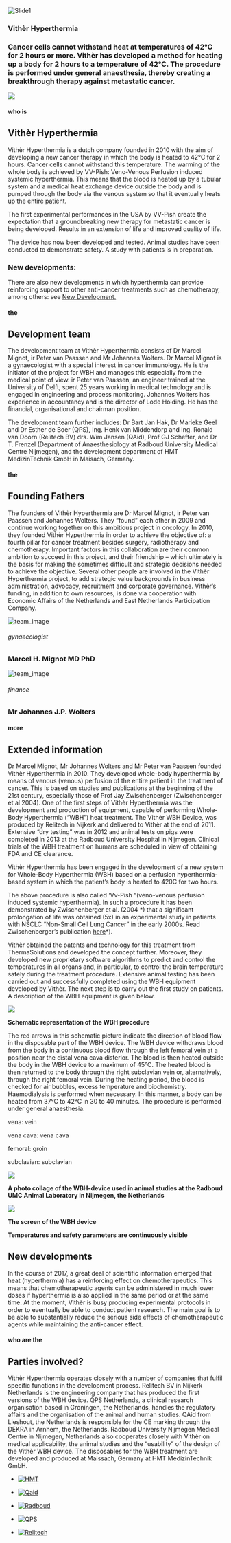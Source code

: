 ![Slide1](http://vither.com/wp-content/uploads/2015/11/header-vither-1.jpg)

### Vithèr Hyperthermia

### Cancer cells cannot withstand heat at temperatures of 42°C for 2 hours or more. Vithèr has developed a method for heating up a body for 2 hours to a temperature of 42°C. The procedure is performed under general anaesthesia, thereby creating a breakthrough therapy against metastatic cancer.

![](https://vither.com/wp-content/uploads/2015/11/apparaat.jpg)

#### who is

## Vithèr Hyperthermia

Vithèr Hyperthermia is a dutch company founded in 2010 with the aim of developing a new cancer therapy in which the body is heated to 42°C for 2 hours. Cancer cells cannot withstand this temperature. The warming of the whole body is achieved by VV-Pish: Veno-Venous Perfusion induced systemic hyperthermia. This means that the blood is heated up by a tubular system and a medical heat exchange device outside the body and is pumped through the body via the venous system so that it eventually heats up the entire patient.

The first experimental performances in the USA by VV-Pish create the expectation that a groundbreaking new therapy for metastatic cancer is being developed. Results in an extension of life and improved quality of life.

The device has now been developed and tested. Animal studies have been conducted to demonstrate safety. A study with patients is in preparation.

### New developments:

There are also new developments in which hyperthermia can provide reinforcing support to other anti-cancer treatments such as chemotherapy, among others: see [New Development.](https://vither.com/?lang=en#development)

#### the

## Development team

The development team at Vithèr Hyperthermia consists of Dr Marcel Mignot, ir Peter van Paassen and Mr Johannes Wolters. Dr Marcel Mignot is a gynaecologist with a special interest in cancer immunology. He is the initiator of the project for WBH and manages this especially from the medical point of view. ir Peter van Paassen, an engineer trained at the University of Delft, spent 25 years working in medical technology and is engaged in engineering and process monitoring. Johannes Wolters has experience in accountancy and is the director of Lode Holding. He has the financial, organisational and chairman position.

The development team further includes: Dr Bart Jan Hak, Dr Marieke Geel and Dr Esther de Boer (QPS), Ing. Henk van Middendorp and Ing. Ronald van Doorn (Relitech BV) drs. Wim Jansen (QAid), Prof GJ Scheffer, and Dr T. Frenzel (Department of Anaesthesiology at Radboud University Medical Centre Nijmegen), and the development department of HMT MedizinTechnik GmbH in Maisach, Germany.

#### the

## Founding Fathers

The founders of Vithèr Hyperthermia are Dr Marcel Mignot, ir Peter van Paassen and Johannes Wolters. They “found” each other in 2009 and continue working together on this ambitious project in oncology. In 2010, they founded Vithèr Hyperthermia in order to achieve the objective of: a fourth pillar for cancer treatment besides surgery, radiotherapy and chemotherapy. Important factors in this collaboration are their common ambition to succeed in this project, and their friendship – which ultimately is the basis for making the sometimes difficult and strategic decisions needed to achieve the objective. Several other people are involved in the Vithèr Hyperthermia project, to add strategic value backgrounds in business administration, advocacy, recruitment and corporate governance. Vithèr’s funding, in addition to own resources, is done via cooperation with Economic Affairs of the Netherlands and East Netherlands Participation Company.

![team_image](https://vither.com/wp-content/uploads/2015/11/marcel-mignot.jpg)

###### gynaecologist

### Marcel H. Mignot MD PhD

![team_image](https://vither.com/wp-content/uploads/2015/11/ring7210.jpg)

###### finance

### Mr Johannes J.P. Wolters

#### more

## Extended information

Dr Marcel Mignot, Mr Johannes Wolters and Mr Peter van Paassen founded Vithèr Hyperthermia in 2010. They developed whole-body hyperthermia by means of venous (venous) perfusion of the entire patient in the treatment of cancer. This is based on studies and publications at the beginning of the 21st century, especially those of Prof Jay Zwischenberger (Zwischenberger et al 2004). One of the first steps of Vithèr Hyperthermia was the development and production of equipment, capable of performing Whole-Body Hyperthermia (“WBH”) heat treatment. The Vithèr WBH Device, was produced by Relitech in Nijkerk and delivered to Vithèr at the end of 2011. Extensive “dry testing” was in 2012 and animal tests on pigs were completed in 2013 at the Radboud University Hospital in Nijmegen. Clinical trials of the WBH treatment on humans are scheduled in view of obtaining FDA and CE clearance.

Vithèr Hyperthermia has been engaged in the development of a new system for Whole-Body Hyperthermia (WBH) based on a perfusion hyperthermia-based system in which the patient’s body is heated to 420C for two hours.

The above procedure is also called ‘Vv-Pish “(veno-venous perfusion induced systemic hyperthermia). In such a procedure it has been demonstrated by Zwischenberger et al. (2004 \*) that a significant prolongation of life was obtained (5x) in an experimental study in patients with NSCLC “Non-Small Cell Lung Cancer” in the early 2000s. Read Zwischenberger’s publication [here](http://vither.com/wp-content/uploads/2015/12/2004_Ann-Thorac-Surg_Percutaneous-venovenous-perfusion-induced-systemic-hyperthermia-for-lung-cancer-a-phase-I-safety-study_Ann-Thorac-Surg.pdf)\*).

Vithèr obtained the patents and technology for this treatment from ThermaSolutions and developed the concept further. Moreover, they developed new proprietary software algorithms to predict and control the temperatures in all organs and, in particular, to control the brain temperature safely during the treatment procedure. Extensive animal testing has been carried out and successfully completed using the WBH equipment developed by Vithèr. The next step is to carry out the first study on patients. A description of the WBH equipment is given below.

[![](https://vither.com/wp-content/uploads/2016/01/WBH-device-ENG.jpg)](https://vither.com/wp-content/uploads/2016/01/WBH-device-ENG.jpg)

**Schematic representation of the WBH procedure**

The red arrows in this schematic picture indicate the direction of blood flow in the disposable part of the WBH device. The WBH device withdraws blood from the body in a continuous blood flow through the left femoral vein at a position near the distal vena cava disterior. The blood is then heated outside the body in the WBH device to a maximum of 45°C. The heated blood is then returned to the body through the right subclavian vein or, alternatively, through the right femoral vein. During the heating period, the blood is checked for air bubbles, excess temperature and biochemistry. Haemodialysis is performed when necessary. In this manner, a body can be heated from 37°C to 42°C in 30 to 40 minutes. The procedure is performed under general anaesthesia.

vena: vein

vena cava: vena cava

femoral: groin

subclavian: subclavian

![](https://vither.com/wp-content/uploads/2015/12/Fotocollage-van-WBH-device-in-gebruik-bij-dierproeven-in-Radboud-UMC-Dierenlaboratorium.png)

**A photo collage of the WBH-device used in animal studies at the Radboud UMC Animal Laboratory in Nijmegen, the Netherlands**

![](https://vither.com/wp-content/uploads/2015/12/Scherm-WBH-device-1.jpg)

**The screen of the WBH device**

**Temperatures and safety parameters are continuously visible**

## New developments

In the course of 2017, a great deal of scientific information emerged that heat (hyperthermia) has a reinforcing effect on chemotherapeutics. This means that chemotherapeutic agents can be administered in much lower doses if hyperthermia is also applied in the same period or at the same time. At the moment, Vithèr is busy producing experimental protocols in order to eventually be able to conduct patient research. The main goal is to be able to substantially reduce the serious side effects of chemotherapeutic agents while maintaining the anti-cancer effect.

#### who are the

## Parties involved?

Vithèr Hyperthermia operates closely with a number of companies that fulfil specific functions in the development process. Relitech BV in Nijkerk Netherlands is the engineering company that has produced the first versions of the WBH device. QPS Netherlands, a clinical research organisation based in Groningen, the Netherlands, handles the regulatory affairs and the organisation of the animal and human studies. QAid from Lieshout, the Netherlands is responsible for the CE marking through the DEKRA in Arnhem, the Netherlands. Radboud University Nijmegen Medical Centre in Nijmegen, Netherlands also cooperates closely with Vithèr on medical applicability, the animal studies and the “usability” of the design of the Vithèr WBH device. The disposables for the WBH treatment are developed and produced at Maissach, Germany at HMT MedizinTechnik GmbH.

- [![HMT](http://vither.com/wp-content/uploads/2015/11/HMT.jpg)](https://hmt-ffb.de/)

- [![Qaid](http://vither.com/wp-content/uploads/2015/11/qaid.jpg)](http://www.qaid.nl/)

- [![Radboud](http://vither.com/wp-content/uploads/2015/11/radbout.jpg)](http://www.ru.nl/)

- [![QPS](http://vither.com/wp-content/uploads/2015/11/qps.jpg)](https://www.qpsvrijwilliger.nl/)

- [![Relitech](http://vither.com/wp-content/uploads/2015/11/relitech.jpg)](http://www.relitech.nl/)